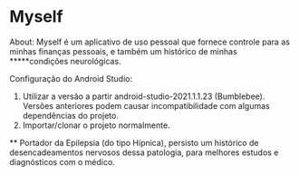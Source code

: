 # Myself

About:
  Myself é um aplicativo de uso pessoal que fornece controle para as minhas finanças pessoais, e também um histórico de minhas \*\****condições neurológicas.

Configuração do Android Studio:

1. Utilizar a versão a partir android-studio-2021.1.1.23 (Bumblebee). Versões anteriores podem causar incompatibilidade com algumas dependências do projeto.
2. Importar/clonar o projeto normalmente.




** Portador da Epilepsia (do tipo Hípnica), persisto um histórico de desencadeamentos nervosos dessa patologia, para melhores estudos e diagnósticos com o médico.
